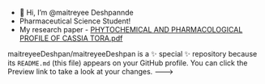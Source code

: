 - 👋 Hi, I’m @maitreyee Deshpannde
- Pharmaceutical Science Student!
- My research paper - [PHYTOCHEMICAL AND PHARMACOLOGICAL PROFILE OF CASSIA TORA.pdf](https://github.com/maitreyeeDeshpan/maitreyeeDeshpan/files/14728564/PHYTOCHEMICAL.AND.PHARMACOLOGICAL.PROFILE.OF.CASSIA.TORA.pdf)


maitreyeeDeshpan/maitreyeeDeshpan is a ✨ special ✨ repository because its `README.md` (this file) appears on your GitHub profile.
You can click the Preview link to take a look at your changes.
--->
